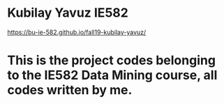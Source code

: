 # Kubilay Yavuz   IE582 
https://bu-ie-582.github.io/fall19-kubilay-yavuz/

# This is the project codes belonging to the IE582 Data Mining course, all codes written by me.
